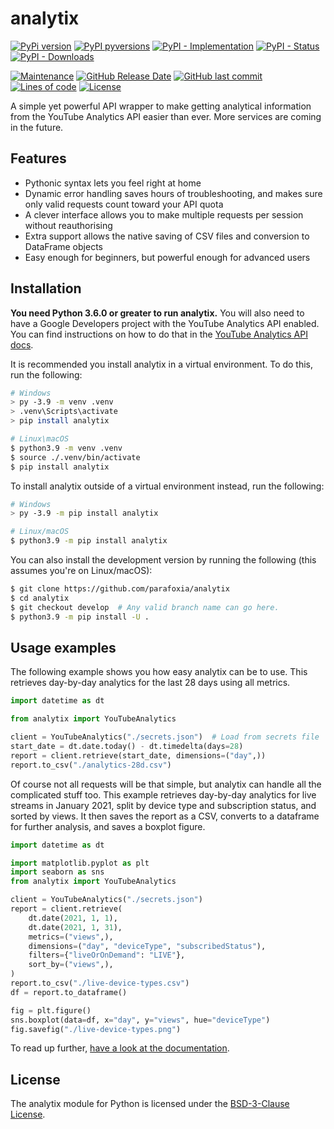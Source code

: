 # analytix

[![PyPi version](https://img.shields.io/pypi/v/analytix.svg)](https://pypi.python.org/pypi/analytix/)
[![PyPI pyversions](https://img.shields.io/pypi/pyversions/analytix.svg)](https://pypi.python.org/pypi/analytix/)
[![PyPI - Implementation](https://img.shields.io/pypi/implementation/analytix)](https://pypi.python.org/pypi/analytix/)
[![PyPI - Status](https://img.shields.io/pypi/status/analytix)](https://pypi.python.org/pypi/analytix/)
[![PyPI - Downloads](https://img.shields.io/pypi/dm/analytix)](https://pypi.python.org/pypi/analytix/)

[![Maintenance](https://img.shields.io/maintenance/yes/2021)](https://github.com/parafoxia/analytix)
[![GitHub Release Date](https://img.shields.io/github/release-date/parafoxia/analytix)](https://github.com/parafoxia/analytix)
[![GitHub last commit](https://img.shields.io/github/last-commit/parafoxia/analytix)](https://github.com/parafoxia/analytix)
[![Lines of code](https://img.shields.io/tokei/lines/github/parafoxia/analytix)](https://github.com/parafoxia/analytix)
[![License](https://img.shields.io/github/license/parafoxia/analytix.svg)](https://github.com/parafoxia/analytix/blob/main/LICENSE)

A simple yet powerful API wrapper to make getting analytical information from the YouTube Analytics API easier than ever. More services are coming in the future.

## Features

- Pythonic syntax lets you feel right at home
- Dynamic error handling saves hours of troubleshooting, and makes sure only valid requests count toward your API quota
- A clever interface allows you to make multiple requests per session without reauthorising
- Extra support allows the native saving of CSV files and conversion to DataFrame objects
- Easy enough for beginners, but powerful enough for advanced users

## Installation

**You need Python 3.6.0 or greater to run analytix.** You will also need to have a Google Developers project with the YouTube Analytics API enabled. You can find instructions on how to do that in the [YouTube Analytics API docs](https://developers.google.com/youtube/reporting/v1/code_samples/python#set-up-authorization-credentials/).

It is recommended you install analytix in a virtual environment. To do this, run the following:

```bash
# Windows
> py -3.9 -m venv .venv
> .venv\Scripts\activate
> pip install analytix

# Linux\macOS
$ python3.9 -m venv .venv
$ source ./.venv/bin/activate
$ pip install analytix
```

To install analytix outside of a virtual environment instead, run the following:

```bash
# Windows
> py -3.9 -m pip install analytix

# Linux/macOS
$ python3.9 -m pip install analytix
```

You can also install the development version by running the following (this assumes you're on Linux/macOS):

```bash
$ git clone https://github.com/parafoxia/analytix
$ cd analytix
$ git checkout develop  # Any valid branch name can go here.
$ python3.9 -m pip install -U .
```

## Usage examples

The following example shows you how easy analytix can be to use. This retrieves day-by-day analytics for the last 28 days using all metrics.

```py
import datetime as dt

from analytix import YouTubeAnalytics

client = YouTubeAnalytics("./secrets.json")  # Load from secrets file
start_date = dt.date.today() - dt.timedelta(days=28)
report = client.retrieve(start_date, dimensions=("day",))
report.to_csv("./analytics-28d.csv")
```

Of course not all requests will be that simple, but analytix can handle all the complicated stuff too. This example retrieves day-by-day analytics for live streams in January 2021, split by device type and subscription status, and sorted by views. It then saves the report as a CSV, converts to a dataframe for further analysis, and saves a boxplot figure.

```py
import datetime as dt

import matplotlib.pyplot as plt
import seaborn as sns
from analytix import YouTubeAnalytics

client = YouTubeAnalytics("./secrets.json")
report = client.retrieve(
    dt.date(2021, 1, 1),
    dt.date(2021, 1, 31),
    metrics=("views",),
    dimensions=("day", "deviceType", "subscribedStatus"),
    filters={"liveOrOnDemand": "LIVE"},
    sort_by=("views",),
)
report.to_csv("./live-device-types.csv")
df = report.to_dataframe()

fig = plt.figure()
sns.boxplot(data=df, x="day", y="views", hue="deviceType")
fig.savefig("./live-device-types.png")
```

To read up further, [have a look at the documentation](https://analytix.readthedocs.io/en/latest/).

## License

The analytix module for Python is licensed under the [BSD-3-Clause License](https://github.com/parafoxia/analytix/blob/main/LICENSE).
